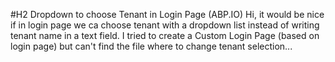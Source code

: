 #H2 Dropdown to choose Tenant in Login Page (ABP.IO)
Hi, it would be nice if in login page we ca choose tenant with a dropdown list instead of writing tenant name in a text field.
I tried to create a Custom Login Page (based on login page) but can't find the file where to change tenant selection...
